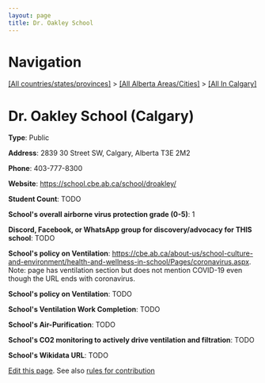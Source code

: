 ```yaml
---
layout: page
title: Dr. Oakley School
---
```

# Navigation

[[All countries/states/provinces]](../../..) > [[All Alberta Areas/Cities]](../..) > [[All In Calgary]](..)

# Dr. Oakley School (Calgary)

**Type**: Public

**Address**: 2839 30 Street SW, Calgary, Alberta T3E 2M2

**Phone**: 403-777-8300

**Website**: <https://school.cbe.ab.ca/school/droakley/>

**Student Count**: TODO

**School's overall airborne virus protection grade (0-5)**: 1

**Discord, Facebook, or WhatsApp group for discovery/advocacy for THIS school**: TODO

**School's policy on Ventilation**: <https://cbe.ab.ca/about-us/school-culture-and-environment/health-and-wellness-in-school/Pages/coronavirus.aspx>. Note: page has ventilation section but does not mention COVID-19 even though the URL ends with coronavirus.

**School's policy on Ventilation**: TODO

**School's Ventilation Work Completion**: TODO

**School's Air-Purification**: TODO

**School's CO2 monitoring to actively drive ventilation and filtration**: TODO

**School's Wikidata URL**: TODO


[Edit this page](https://github.com/ventilate-schools/AB/edit/main/./Calgary/Dr._Oakley_School.md). See also [rules for contribution](../../../contribution-rules/)